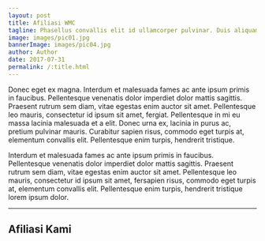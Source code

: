 ```yaml
---
layout: post
title: Afiliasi WMC
tagline: Phasellus convallis elit id ullamcorper pulvinar. Duis aliquam turpis mauris, eu ultricies erat malesuada quis. Aliquam dapibus.
image: images/pic01.jpg
bannerImage: images/pic04.jpg
author: Author
date: 2017-07-31
permalink: /:title.html
---
```


Donec eget ex magna. Interdum et malesuada fames ac ante ipsum primis in faucibus. Pellentesque venenatis dolor imperdiet dolor mattis sagittis. Praesent rutrum sem diam, vitae egestas enim auctor sit amet. Pellentesque leo mauris, consectetur id ipsum sit amet, fergiat. Pellentesque in mi eu massa lacinia malesuada et a elit. Donec urna ex, lacinia in purus ac, pretium pulvinar mauris. Curabitur sapien risus, commodo eget turpis at, elementum convallis elit. Pellentesque enim turpis, hendrerit tristique.

Interdum et malesuada fames ac ante ipsum primis in faucibus. Pellentesque venenatis dolor imperdiet dolor mattis sagittis. Praesent rutrum sem diam, vitae egestas enim auctor sit amet. Pellentesque leo mauris, consectetur id ipsum sit amet, fersapien risus, commodo eget turpis at, elementum convallis elit. Pellentesque enim turpis, hendrerit tristique lorem ipsum dolor.

---

## Afiliasi Kami

<div class="box alt">
	<div class="row uniform">
		<div class="4u"><span class="image fit"><img src="/MediumCendekia/images/pic01.jpg" alt="" /></span></div>
		<div class="4u"><span class="image fit"><img src="/MediumCendekia/images/pic02.jpg" alt="" /></span></div>
		<div class="4u$"><span class="image fit"><img src="/MediumCendekia/images/pic03.jpg" alt="" /></span></div>
		<div class="4u"><span class="image fit"><img src="/MediumCendekia/images/pic03.jpg" alt="" /></span></div>
		<div class="4u"><span class="image fit"><img src="/MediumCendekia/images/pic01.jpg" alt="" /></span></div>
		<div class="4u$"><span class="image fit"><img src="/MediumCendekia/images/pic02.jpg" alt="" /></span></div>
	</div>
</div>
									